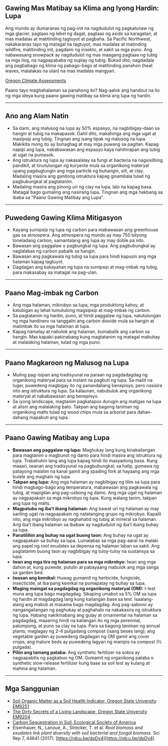 ## Gawing Mas Matibay sa Klima ang Iyong Hardin: Lupa

Ang mundo ay dumaranas ng pag-init na nagdudulot ng pagkatunaw ng mga glacier, pagtaas ng lebel ng dagat, pagtaas ng asido sa karagatan, at mas madalas at matitinding tagtuyot at pagbaha. Sa Pacific Northwest, nakakaranas tayo ng matagal na tagtuyot, mas madalas at matinding wildfire, matitinding init, pagdami ng insekto, at sakit sa mga puno. Ang nabawasang snowpack ay nagdudulot ng mas maagang pagtaas ng tubig sa mga ilog, na nagpapababa ng suplay ng tubig. Bukod dito, nagdadala ang pagbabago ng klima ng pabago-bago at matitinding panahon (heat waves, malalakas na ulan) na mas madalas mangyari.

[Oregon Climate Assessments](https://blogs.oregonstate.edu/occri/oregon-climate-assessments/)

Paano tayo maghahalaman sa panahong ito? Nag-aalok ang handout na ito ng mga ideya kung paano gawing matibay sa klima ang lupa ng hardin.

---

## Ano ang Alam Natin

- Sa dami, ang malusog na lupa ay 50% espasyo, na nagbibigay-daan sa hangin at tubig na makapasok. Dahil dito, makahinga ang mga ugat at masipsip ang tubig. Tingnan ang isang tipak ng malusog na lupa. Makikita mong ito ay buhaghag at may mga puwang sa pagitan. Kapag napipi ang lupa, nababawasan ang espasyo kaya nahihirapan ang tubig at ugat na pumasok.
- Ang istruktura ng lupa ay nakasalalay sa fungi at bacteria na nagsisilbing pandikit, at tinutulungan ng kuryente mula sa organikong materyal upang pagdugtungin ang mga particle ng buhangin, silt, at clay. Madaling masira ang ganitong istruktura kapag ginambala tulad ng pagbubungkal at pagtatanim.
- Madaling masira ang pinong uri ng clay na lupa, lalo na kapag basa. Matagal bago gumaling ang nasirang lupa. Tingnan ang mga hakbang sa ibaba sa "Paano Gawing Matibay ang Lupa".

---

## Puwedeng Gawing Klima Mitigasyon

- Kayang sumipsip ng lupa ng carbon para mabawasan ang greenhouse gas sa atmospera. Ang atmospera ng mundo ay may 750 bilyong toneladang carbon, samantalang ang lupa ay may doble pa nito.
- Bawasan ang paggalaw o pagbungkal ng lupa. Ang pagbubungkal ay naglalabas ng carbon pabalik sa hangin.
- Bawasan ang pagkawala ng tubig sa lupa para hindi kapusin ang mga halaman kapag tagtuyot.
- Dagdagan ang kakayahan ng lupa na sumipsip at mag-imbak ng tubig, para makasabay sa matagal na pag-ulan.

---

## Paano Mag-imbak ng Carbon

- Ang mga halaman, mikrobyo sa lupa, mga produktong kahoy, at katubigan ay lahat tumutulong magsipsip at mag-imbak ng carbon.
- Sa pagtatanim ng hardin, puno, at hindi paggalaw ng lupa, natutulungan ng mga hardinero na tanggalin ang carbon dioxide mula sa hangin at maiimbak ito sa mga halaman at lupa.
- Kapag namatay at nabulok ang halaman, bumabalik ang carbon sa hangin. Mas kapaki-pakinabang kung magtatanim ng matagal mabuhay at malalaking halaman, tulad ng mga puno.

---

## Paano Magkaroon ng Malusog na Lupa

- Muling pag-isipan ang tradisyunal na paraan ng pagdadagdag ng organikong materyal para sa instant na pagbuti ng lupa. Sa maliit na lugar, puwedeng magbigay ito ng panandaliang benepisyo, pero nasisira nito ang istruktura ng lupa. Sa kalaunan, nabubulok ang organikong materyal at nababawasan ang benepisyo.
- Sa iyong landscape, magtanim pagkatapos durugin ang matigas na lupa at alisin ang malalaking bato. Takpan ang bagong taniman ng organikong malts tulad ng wood chips mula sa arborist para dahan-dahang mapabuti ang lupa.

---

## Paano Gawing Matibay ang Lupa

- **Bawasan ang paggalaw ng lupa:** Maghukay lang kung kinakailangan para magtanim o magbunot ng damo para hindi masira ang istruktura ng lupa. Trabahuhin lang ang lupa kapag hindi ito masyadong basa. Kung maaari, iwanan ang tradisyunal na pagbubungkal; sa halip, gumawa ng patayong malalim na kanal gamit ang spading fork at hayaang ang mga bulate ang maghalo ng lupa.
- **Takpan ang lupa:** Ang mga halaman ay nagbibigay ng lilim sa lupa para hindi magbago-bago ang temperatura, mabawasan ang pagkawala ng tubig, at mapigilan ang pag-usbong ng damo. Ang mga ugat ng halaman ay nagpapakain sa mga mikrobyo ng lupa. Kung walang tanim, takpan ang lupa ng malts.
- **Magpatubo ng iba’t ibang halaman:** Ang bawat uri ng halaman ay may sariling ugat na nagpapakain ng natatanging grupo ng mikrobyo. Kapalit nito, ang mga mikrobyo ay naghahatid ng tubig at mineral sa halaman. Ang iba’t ibang halaman sa ibabaw ay nagdudulot ng iba’t ibang buhay sa lupa.
- **Panatilihin ang buhay na ugat buong taon:** Ang buhay na ugat ay nagpapakain sa buhay sa lupa. Lumalabas sa mga pag-aaral na malaki ang papel ng root exudates sa depensa ng halaman laban sa sakit. Ang pagtatanim buong taon ay nagbibigay ng tuloy-tuloy na sustansya sa lupa.
- **Iwan ang mga tira ng halaman para sa mga mikrobyo:** Iwan ang mga dahon at, kung puwede, putulin at pabayaang mabulok ang mga sanga sa garden bed.
- **Iwasan ang kemikal:** Huwag gumamit ng herbicide, fungicide, insecticide, at iba pang kemikal na pumapatay ng buhay sa lupa.
- **Maging maingat sa pagdagdag ng organikong materyal (OM):** I-test muna ang lupa bago magdagdag. Sikaping umabot sa 5% OM sa lupa ng hardin at magdagdag lang kung kailangan base sa test. Isaalang-alang ang mabuti at masama bago magdagdag. Ang pag-aabono ay nangangailangan ng paghukay at paghahalo na nakakasira ng istruktura ng lupa. Habang nakikinabang ang gulay at ornamental na halaman sa pagdagdag, maaaring hindi na kailangan ito ng mga perennial, palumpong, at puno sa clay na lupa. Para sa bagong taniman ng annual plants, maglagay ng 2–4 pulgadang compost (isang beses lang); ang vegetable garden ay puwedeng dagdagan ng OM gamit ang cover crops; ang mature beds ay puwedeng lagyan ng manipis na compost (½ pulgada).
- **Piliin ang tamang pataba:** Ang synthetic fertilizer na sobra ay nagpapabilis ng pagkabuo ng OM. Gumamit ng organikong pataba o synthetic slow-release fertilizer kung base sa soil test ay kulang at mahina ang halaman.

---

## Mga Sanggunian

- [Soil Organic Matter as a Soil Health Indicator, Oregon State University EM9251](https://extension.oregonstate.edu/sites/default/files/documents/em9251.pdf)
- [The Dirty Secrets of a Living Landscape, Oregon State University EM9204](https://extension.oregonstate.edu/sites/default/files/2023-10/em9304-update-100223.pdf)
- [Carbon Sequestration in Soil, Ecological Society of America](https://www.esa.org/esa/wp-content/uploads/2012/12/carbonsequestrationinsoils.pdf)
- Eisenhauer, N., Lanoue, A., Strecker, T. et al. *Root biomass and exudates link plant diversity with soil bacterial and fungal biomass.* Sci Rep 7, 44641 (2017). [https://rdcu.be/dpDv4](https://rdcu.be/dpDv4)
